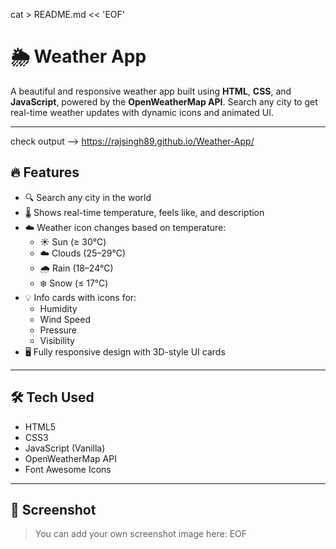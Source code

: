 ﻿cat > README.md << 'EOF'
# 🌦️ Weather App

A beautiful and responsive weather app built using **HTML**, **CSS**, and **JavaScript**, powered by the **OpenWeatherMap API**. Search any city to get real-time weather updates with dynamic icons and animated UI.

---

check output  --> https://rajsingh89.github.io/Weather-App/

## 🔥 Features

- 🔍 Search any city in the world
- 🌡 Shows real-time temperature, feels like, and description
- ☁️ Weather icon changes based on temperature:
  - ☀️ Sun (≥ 30°C)
  - ☁️ Clouds (25–29°C)
  - 🌧 Rain (18–24°C)
  - ❄️ Snow (≤ 17°C)
- 💡 Info cards with icons for:
  - Humidity
  - Wind Speed
  - Pressure
  - Visibility
- 🖥️ Fully responsive design with 3D-style UI cards

---

## 🛠 Tech Used

- HTML5  
- CSS3  
- JavaScript (Vanilla)  
- OpenWeatherMap API  
- Font Awesome Icons  

---

## 📸 Screenshot

> You can add your own screenshot image here:
EOF
